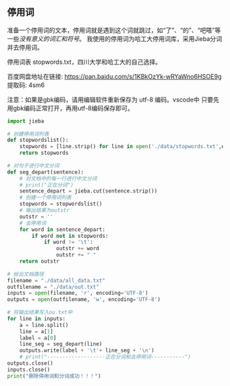 
## 停用词

准备一个停用词的文本，停用词就是遇到这个词就跳过，如“了”、“的”、“吧嗒”等一些*没有意义的词汇和符号*。
我使用的停用词为哈工大停用词库，采用Jieba分词并去停用词。

停用词表 stopwords.txt，四川大学和哈工大的自己选择。

百度网盘地址在链接: https://pan.baidu.com/s/1KBkOzYk-wRYaWno6HSOE9g 提取码: 4sm6

注意：如果是gbk编码，请用编辑软件重新保存为 utf-8 编码。vscode中 只要先用gbk编码正常打开，再用utf-8编码保存即可。

~~~python
import jieba
 
# 创建停用词列表
def stopwordslist():
    stopwords = [line.strip() for line in open('./data/stopwords.txt',encoding='UTF-8').readlines()]
    return stopwords
 
# 对句子进行中文分词
def seg_depart(sentence):
    # 对文档中的每一行进行中文分词
    # print("正在分词")
    sentence_depart = jieba.cut(sentence.strip())
    # 创建一个停用词列表
    stopwords = stopwordslist()
    # 输出结果为outstr
    outstr = ''
    # 去停用词
    for word in sentence_depart:
        if word not in stopwords:
            if word != '\t':
                outstr += word
                outstr += " "
    return outstr
 
# 给出文档路径
filename = "./data/all_data.txt"
outfilename = "./data/out.txt"
inputs = open(filename, 'r', encoding='UTF-8')
outputs = open(outfilename, 'w', encoding='UTF-8')
 
# 将输出结果写入ou.txt中
for line in inputs:
    a = line.split()
    line = a[1]
    label = a[0]
    line_seg = seg_depart(line)
    outputs.write(label + '\t'+ line_seg + '\n')
    # print("-------------------正在分词和去停用词-----------")
outputs.close()
inputs.close()
print("删除停用词和分词成功！！！")
~~~
